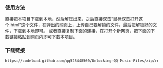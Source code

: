 ### 使用方法
直接把本项目下载到本地，然后解压出来，之后直接双击“鼠标双击打开这个.html”这个文件，在弹出的网页上，上传自己要解锁的文件，最后把解锁好的文件，下载到本地即可。
或者直接复制下面的连接，在打开个新网页，把下面的下载链接粘贴到网页内即可下载本项目。


### 下载链接

```bash
https://codeload.github.com/qq525448560/Unlocking-QQ-Music-Files/zip/refs/heads/main
```

